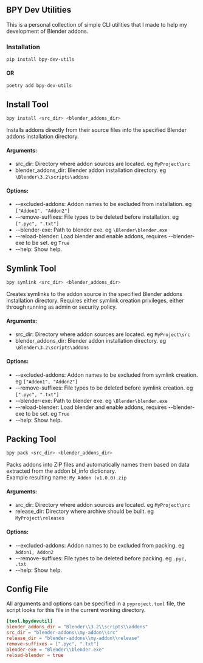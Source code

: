 
## BPY Dev Utilities

This is a personal collection of simple CLI utilities that I made to help my development of Blender addons.

### Installation
```shell
pip install bpy-dev-utils
```
#### OR
```shell
poetry add bpy-dev-utils
```

## Install Tool
```sh
bpy install <src_dir> <blender_addons_dir>
```
Installs addons directly from their source files into the specified Blender addons installation directory.
#### Arguments:
- src_dir: Directory where addon sources are located. eg ```MyProject\src```
- blender_addons_dir: Blender addon installation directory. eg ```\Blender\3.2\scripts\addons```

#### Options:
- --excluded-addons: Addon names to be excluded from installation. eg ```["Addon1", "Addon2"]```
- --remove-suffixes: File types to be deleted before installation. eg ```[".pyc", ".txt"]```
- --blender-exe: Path to blender exe. eg ```\Blender\blender.exe```
- --reload-blender: Load blender and enable addons, requires --blender-exe to be set. eg ```True```
- --help: Show help.

## Symlink Tool
```sh
bpy symlink <src_dir> <blender_addons_dir>
```
Creates symlinks to the addon source in the specified Blender addons installation directory. Requires either symlink creation privileges, either through running as admin or security policy.
#### Arguments:
- src_dir: Directory where addon sources are located. eg ```MyProject\src```
- blender_addons_dir: Blender addon installation directory. eg ```\Blender\3.2\scripts\addons```

#### Options:
- --excluded-addons: Addon names to be excluded from symlink creation. eg ```["Addon1", "Addon2"]```
- --remove-suffixes: File types to be deleted before symlink creation. eg ```[".pyc", ".txt"]```
- --blender-exe: Path to blender exe. eg ```\Blender\blender.exe```
- --reload-blender: Load blender and enable addons, requires --blender-exe to be set. eg ```True```
- --help: Show help.

## Packing Tool

```sh
bpy pack <src_dir> <blender_addons_dir>
```
Packs addons into ZIP files and automatically names them based on data extracted from the addon bl_info dictionary.<br>
Example resulting name: `My Addon (v1.0.0).zip`
#### Arguments:
- src_dir: Directory where addon sources are located. eg ```MyProject\src```
- release_dir: Directory where archive should be built. eg ```MyProject\releases```

#### Options:
- --excluded-addons: Addon names to be excluded from packing. eg ```Addon1, Addon2```
- --remove-suffixes: File types to be deleted before packing. eg ```.pyc, .txt```
- --help: Show help.

## Config File

All arguments and options can be specified in a ```pyproject.toml``` file, the script looks for this file in the current working directory.

```toml
[tool.bpydevutil]
blender_addons_dir = "Blender\\3.2\\scripts\\addons"
src_dir = "blender-addons\\my-addon\\src"
release_dir = "blender-addons\\my-addon\\release"
remove-suffixes = [".pyc", ".txt"]
blender-exe = "Blender\\blender.exe"
reload-blender = true
```